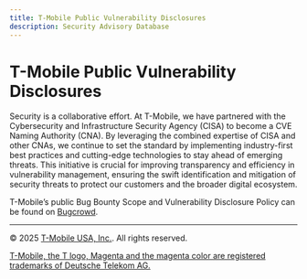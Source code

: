 ```yaml
---
title: T-Mobile Public Vulnerability Disclosures
description: Security Advisory Database
---
```

# T-Mobile Public Vulnerability Disclosures

Security is a collaborative effort. At T-Mobile, we have partnered with the Cybersecurity and Infrastructure Security Agency (CISA) to become a CVE Naming Authority (CNA). By leveraging the combined expertise of CISA and other CNAs, we continue to set the standard by implementing industry-first best practices and cutting-edge technologies to stay ahead of emerging threats. This initiative is crucial for improving transparency and efficiency in vulnerability management, ensuring the swift identification and mitigation of security threats to protect our customers and the broader digital ecosystem.

T-Mobile’s public Bug Bounty Scope and Vulnerability Disclosure Policy can be found on [Bugcrowd](https://bugcrowd.com/engagements/t-mobile).

---
© 2025 [T-Mobile USA, Inc.](https://www.t-mobile.com/responsibility/legal/copyright). All rights reserved.

[T-Mobile, the T logo, Magenta and the magenta color are registered trademarks of Deutsche Telekom AG.](https://www.t-mobile.com/responsibility/legal/trademarks)
